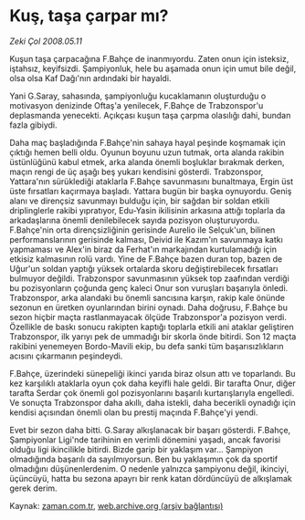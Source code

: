 # Kuş, taşa çarpar mı?

*Zeki Çol 2008.05.11*

<tr><td class="metin" colspan="2" style="padding-top: 20px; padding-left: 5px; padding-right: 10px;">Kuşun taşa çarpacağına F.Bahçe de inanmıyordu. Zaten onun için isteksiz, iştahsız, keyifsizdi. Şampiyonluk, hele bu aşamada onun için umut bile değil, olsa olsa Kaf Dağı'nın ardındaki bir hayaldi.</td></tr><tr><td class="metin" colspan="2" style="padding-top: 20px; padding-left: 5px; padding-right: 10px;"><p>Yani G.Saray, sahasında, şampiyonluğu kucaklamanın oluşturduğu o motivasyon denizinde Oftaş'a yenilecek, F.Bahçe de Trabzonspor'u deplasmanda yenecekti. Açıkçası kuşun taşa çarpma olasılığı dahi, bundan fazla gibiydi. 
<p>Daha maç başladığında F.Bahçe'nin sahaya hayal peşinde koşmamak için çıktığı hemen belli oldu. Oyunun boyunu uzun tutmak, orta alanda rakibin üstünlüğünü kabul etmek, arka alanda önemli boşluklar bırakmak derken, maçın rengi de üç aşağı beş yukarı kendisini gösterdi. Trabzonspor, Yattara'nın sürüklediği ataklarla F.Bahçe savunmasını bunaltmaya, Ergin üst üste fırsatları kaçırmaya başladı. Yattara bugün bir başka oynuyordu. Geniş alanı ve dirençsiz savunmayı bulduğu için, bir sağdan bir soldan etkili driplinglerle rakibi yıpratıyor, Edu-Yasin ikilisinin arkasına attığı toplarla da arkadaşlarına önemli denilebilecek sayıda pozisyon oluşturuyordu. F.Bahçe'nin orta dirençsizliğinin gerisinde Aurelio ile Selçuk'un, bilinen performanslarının gerisinde kalması, Deivid ile Kazım'ın savunmaya katkı yapmaması ve Alex'in biraz da Ferhat'ın markajından kurtulamadığı için etkisiz kalmasının rolü vardı. Yine de F.Bahçe bazen duran top, bazen de Uğur'un soldan yaptığı yüksek ortalarda skoru değiştirebilecek fırsatları bulmuyor değildi. Trabzonspor savunmasının yüksek top zaafından verdiği bu pozisyonların çoğunda genç kaleci Onur son vuruşları başarıyla önledi. Trabzonspor, arka alandaki bu önemli sancısına karşın, rakip kale önünde sezonun en üretken oyunlarından birini oynadı. Daha doğrusu, F.Bahçe bu sezon hiçbir maçta rastlanmayacak ölçüde Trabzonspor'a pozisyon verdi. Özellikle de baskı sonucu rakipten kaptığı toplarla etkili ani ataklar geliştiren Trabzonspor, ilk yarıyı pek de ummadığı bir skorla önde bitirdi. Son 12 maçta rakibini yenemeyen Bordo-Mavili ekip, bu defa sanki tüm başarısızlıkların acısını çıkarmanın peşindeydi. 
<p>F.Bahçe, üzerindeki sünepeliği ikinci yarıda biraz olsun attı ve toparlandı. Bu kez karşılıklı ataklarla oyun çok daha keyifli hale geldi. Bir tarafta Onur, diğer tarafta Serdar çok önemli gol pozisyonlarını başarılı kurtarışlarıyla engelledi. Ve sonuçta Trabzonspor daha akıllı, daha istekli, daha becerikli oynadığı için kendisi açısından önemli olan bu prestij maçında F.Bahçe'yi yendi. 
<p>Evet bir sezon daha bitti. G.Saray alkışlanacak bir başarı gösterdi. F.Bahçe, Şampiyonlar Ligi'nde tarihinin en verimli dönemini yaşadı, ancak favorisi olduğu ligi ikincilikle bitirdi. Bizde garip bir yaklaşım var... Şampiyon olmadığında başarılı da sayılmıyorsun. Ben bu yaklaşımın çok da sportif olmadığını düşünenlerdenim. O nedenle yalnızca şampiyonu değil, ikinciyi, üçüncüyü, hatta bu sezona apayrı bir renk katan dördüncüyü de alkışlamak gerek derim.<br/></p></p></p></p></td></tr>

Kaynak: [zaman.com.tr](http://zaman.com.tr/yazar.do?yazino=687865), [web.archive.org (arşiv bağlantısı)](http://web.archive.org/web/20080613230747/http://www.zaman.com.tr:80/yazar.do?yazino=687865)

